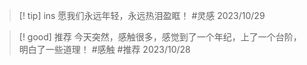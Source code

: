 

> [! tip] ins
>愿我们永远年轻，永远热泪盈眶！
#灵感 2023/10/29



> [! good] 推荐
>今天突然，感触很多，感觉到了一个年纪，上了一个台阶，明白了一些道理！ #感触 
#推荐 2023/10/28

